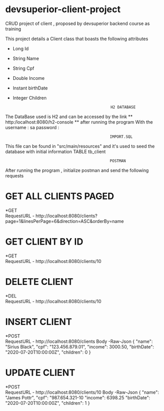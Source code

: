 # devsuperior-client-project
CRUD project of client , proposed by devsuperior backend course as training 


This project details a Client class that boasts the following attributes
*  Long Id
*  String Name
*  String Cpf 
*  Double Income
*  Instant birthDate
*  Integer Children


                                                  H2 DATABASE
The DataBase used is H2 and can be accessed by the link   **   http:/localhost:8080/h2-console   **  after running the program
With the username : sa
         password :  


                                                  IMPORT.SQL
This file can be found in "src/main/resources" and it's used to seed the database with initial information TABLE tb_client


                                                  POSTMAN
After running the program , initialize postman and send the following requests

  # GET ALL CLIENTS PAGED
  *GET                                
  RequestURL -  http://localhost:8080/clients?page=1&linesPerPage=6&direction=ASC&orderBy=name 
  
 # GET CLIENT BY ID
  *GET   
  RequestURL -  http://localhost:8080/clients/10
  
  # DELETE CLIENT
  *DEL   
  RequestURL -  http://localhost:8080/clients/10
  
# INSERT CLIENT
  *POST  
  RequestURL -  http://localhost:8080/clients
  Body -Raw-Json 
                  {
                  "name": "Sirius Black",
                  "cpf": "123.456.879.01",
                  "income": 3000.50,
                  "birthDate": "2020-07-20T10:00:00Z",
                  "children": 0
                  }
  
# UPDATE CLIENT
  *POST  
  RequestURL -  http://localhost:8080/clients/10
    Body -Raw-Json 
                  {
                  "name": "James Pottr",
                  "cpf": "987.654.321-10
                  "income": 6398.25
                  "birthDate": "2020-07-20T10:00:00Z",
                  "children": 1
                  }
  
  
  
  
  
